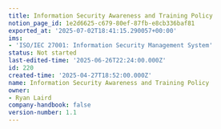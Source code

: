 ```yaml
---
title: Information Security Awareness and Training Policy
notion_page_id: 1e2d6625-c679-80ef-87fb-e8cb336baf81
exported_at: '2025-07-02T18:41:15.290057+00:00'
ims:
- 'ISO/IEC 27001: Information Security Management System'
status: Not started
last-edited-time: '2025-06-26T22:24:00.000Z'
id: 220
created-time: '2025-04-27T18:52:00.000Z'
name: Information Security Awareness and Training Policy
owner:
- Ryan Laird
company-handbook: false
version-number: 1.1
---
```


